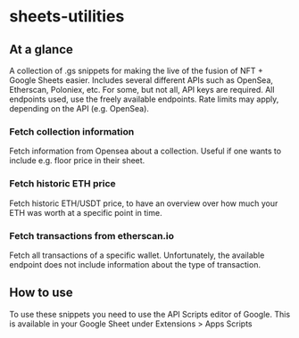 # sheets-utilities

## At a glance

A collection of .gs snippets for making the live of the fusion of NFT + Google Sheets easier. Includes several different APIs such as OpenSea, Etherscan, Poloniex, etc. For some, but not all, API keys are required. All endpoints used, use the freely available endpoints. Rate limits may apply, depending on the API (e.g. OpenSea).

### Fetch collection information

Fetch information from Opensea about a collection. Useful if one wants to include e.g. floor price in their sheet. 

### Fetch historic ETH price

Fetch historic ETH/USDT price, to have an overview over how much your ETH was worth at a specific point in time. 

### Fetch transactions from etherscan.io

Fetch all transactions of a specific wallet. Unfortunately, the available endpoint does not include information about the type of transaction. 

## How to use

To use these snippets you need to use the API Scripts editor of Google. This is available in your Google Sheet under Extensions > Apps Scripts
